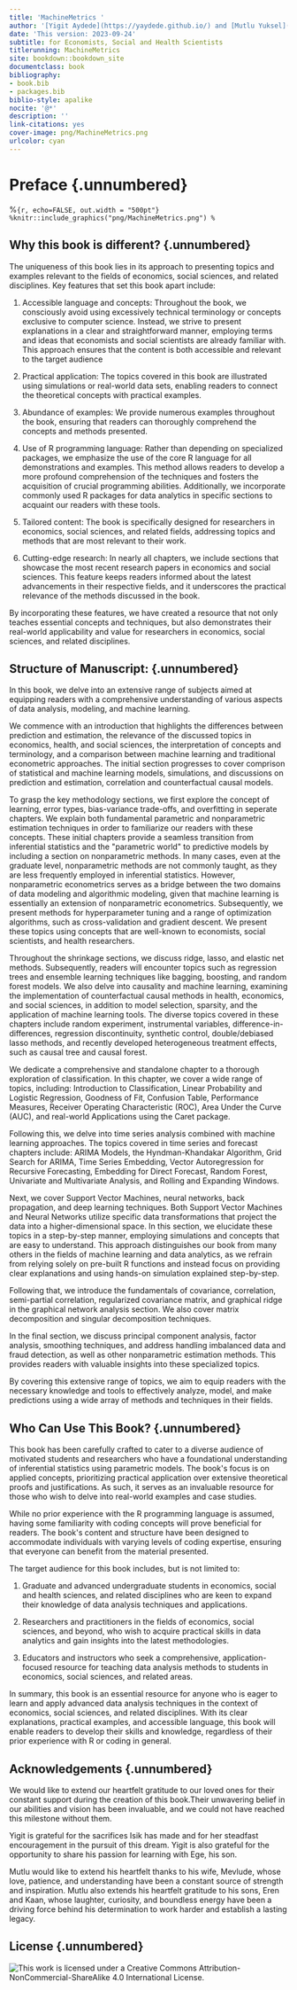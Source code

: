 ```yaml
--- 
title: 'MachineMetrics '
author: '[Yigit Aydede](https://yaydede.github.io/) and [Mutlu Yuksel](https://www.mutluyuksel.com/)'
date: 'This version: 2023-09-24'
subtitle: for Economists, Social and Health Scientists
titlerunning: MachineMetrics
site: bookdown::bookdown_site
documentclass: book
bibliography:
- book.bib
- packages.bib
biblio-style: apalike
nocite: '@*'
description: ''
link-citations: yes
cover-image: png/MachineMetrics.png
urlcolor: cyan
---
```


# Preface {.unnumbered}

%```{r, echo=FALSE, out.width = "500pt"}
%knitr::include_graphics("png/MachineMetrics.png")
%```

## Why this book is different? {.unnumbered}

The uniqueness of this book lies in its approach to presenting topics and examples relevant to the fields of economics, social sciences, and related disciplines. Key features that set this book apart include:

1. Accessible language and concepts: Throughout the book, we consciously avoid using excessively technical terminology or concepts exclusive to computer science. Instead, we strive to present explanations in a clear and straightforward manner, employing terms and ideas that economists and social scientists are already familiar with. This approach ensures that the content is both accessible and relevant to the target audience

2. Practical application: The topics covered in this book are illustrated using simulations or real-world data sets, enabling readers to connect the theoretical concepts with practical examples.

3. Abundance of examples: We provide numerous examples throughout the book, ensuring that readers can thoroughly comprehend the concepts and methods presented.

4. Use of R programming language: Rather than depending on specialized packages, we emphasize the use of the core R language for all demonstrations and examples. This method allows readers to develop a more profound comprehension of the techniques and fosters the acquisition of crucial programming abilities. Additionally, we incorporate commonly used R packages for data analytics in specific sections to acquaint our readers with these tools.

5. Tailored content: The book is specifically designed for researchers in economics, social sciences, and related fields, addressing topics and methods that are most relevant to their work.

6. Cutting-edge research: In nearly all chapters, we include sections that showcase the most recent research papers in economics and social sciences. This feature keeps readers informed about the latest advancements in their respective fields, and it underscores the practical relevance of the methods discussed in the book.

By incorporating these features, we have created a resource that not only teaches essential concepts and techniques, but also demonstrates their real-world applicability and value for researchers in economics, social sciences, and related disciplines.

## Structure of Manuscript: {.unnumbered}
 
In this book, we delve into an extensive range of subjects aimed at equipping readers with a comprehensive understanding of various aspects of data analysis, modeling, and machine learning.

We commence with an introduction that highlights the differences between prediction and estimation, the relevance of the discussed topics in economics, health, and social sciences, the interpretation of concepts and terminology, and a comparison between machine learning and traditional econometric approaches. The initial section progresses to cover comprison of statistical and machine learning models, simulations, and discussions on prediction and estimation, correlation and counterfactual causal models.

To grasp the key methodology sections, we first explore the concept of learning, error types, bias-variance trade-offs, and overfitting in seperate chapters. We explain both fundamental parametric and nonparametric estimation techniques in order to familiarize our readers with these concepts. These initial chapters provide a seamless transition from inferential statistics and the "parametric world" to predictive models by including a section on nonparametric methods. In many cases, even at the graduate level, nonparametric methods are not commonly taught, as they are less frequently employed in inferential statistics. However, nonparametric econometrics serves as a bridge between the two domains of data modeling and algorithmic modeling, given that machine learning is essentially an extension of nonparametric econometrics. Subsequently, we present methods for hyperparameter tuning and a range of optimization algorithms, such as cross-validation and gradient descent. We present these topics using concepts that are well-known to economists, social scientists, and health researchers. 

Throughout the shrinkage sections, we discuss ridge, lasso, and elastic net methods. Subsequently, readers will encounter topics such as regression trees and ensemble learning techniques like bagging, boosting, and random forest models. We also delve into causality and machine learning, examining the implementation of counterfactual causal methods in health, economics, and social sciences, in addition to model selection, sparsity, and the application of machine learning tools. The diverse topics covered in these chapters include random experiment, instrumental variables, difference-in-differences, regression discontinuity, synthetic control, double/debiased lasso methods, and recently developed heterogeneous treatment effects, such as causal tree and causal forest.

We dedicate a comprehensive and standalone chapter to a thorough exploration of classification. In this chapter, we cover a wide range of topics, including: Introduction to Classification, Linear Probability and Logistic Regression, Goodness of Fit, Confusion Table, Performance Measures, Receiver Operating Characteristic (ROC), Area Under the Curve (AUC), and real-world Applications using the Caret package.

Following this, we delve into time series analysis combined with machine learning approaches. The topics covered in time series and forecast chapters include: ARIMA Models, the Hyndman-Khandakar Algorithm, Grid Search for ARIMA, Time Series Embedding, Vector Autoregression for Recursive Forecasting, Embedding for Direct Forecast, Random Forest, Univariate and Multivariate Analysis, and Rolling and Expanding Windows.

Next, we cover Support Vector Machines, neural networks, back propagation, and deep learning techniques. Both Support Vector Machines and Neural Networks utilize specific data transformations that project the data into a higher-dimensional space. In this section, we elucidate these topics in a step-by-step manner, employing simulations and concepts that are easy to understand. This approach distinguishes our book from many others in the fields of machine learning and data analytics, as we refrain from relying solely on pre-built R functions and instead focus on providing clear explanations and using hands-on simulation explained step-by-step.

Following that, we introduce the fundamentals of covariance, correlation, semi-partial correlation, regularized covariance matrix, and graphical ridge in the graphical network analysis section. We also cover matrix decomposition and singular decomposition techniques.

In the final section, we discuss principal component analysis, factor analysis, smoothing techniques, and address handling imbalanced data and fraud detection, as well as other nonparametric estimation methods. This provides readers with valuable insights into these specialized topics.

By covering this extensive range of topics, we aim to equip readers with the necessary knowledge and tools to effectively analyze, model, and make predictions using a wide array of methods and techniques in their fields. 
  
## Who Can Use This Book? {.unnumbered}

This book has been carefully crafted to cater to a diverse audience of motivated students and researchers who have a foundational understanding of inferential statistics using parametric models. The book's focus is on applied concepts, prioritizing practical application over extensive theoretical proofs and justifications. As such, it serves as an invaluable resource for those who wish to delve into real-world examples and case studies.

While no prior experience with the R programming language is assumed, having some familiarity with coding concepts will prove beneficial for readers. The book's content and structure have been designed to accommodate individuals with varying levels of coding expertise, ensuring that everyone can benefit from the material presented.

The target audience for this book includes, but is not limited to:

1. Graduate and advanced undergraduate students in economics, social and health sciences, and related disciplines who are keen to expand their knowledge of data analysis techniques and applications.

2. Researchers and practitioners in the fields of economics, social sciences, and beyond, who wish to acquire practical skills in data analytics and gain insights into the latest methodologies.

3. Educators and instructors who seek a comprehensive, application-focused resource for teaching data analysis methods to students in economics, social sciences, and related areas.

In summary, this book is an essential resource for anyone who is eager to learn and apply advanced data analysis techniques in the context of economics, social sciences, and related disciplines. With its clear explanations, practical examples, and accessible language, this book will enable readers to develop their skills and knowledge, regardless of their prior experience with R or coding in general.

## Acknowledgements {.unnumbered}

We would like to extend our heartfelt gratitude to our loved ones for their constant support during the creation of this book.Their unwavering belief in our abilities and vision has been invaluable, and we could not have reached this milestone without them.

Yigit is grateful for the sacrifices Isik has made and for her steadfast encouragement in the pursuit of this dream. Yigit is also grateful for the opportunity to share his passion for learning with Ege, his son.

Mutlu would like to extend his heartfelt thanks to his wife, Mevlude, whose love, patience, and understanding have been a constant source of strength and inspiration. Mutlu also extends his heartfelt gratitude to his sons, Eren and Kaan, whose laughter, curiosity, and boundless energy have been a driving force behind his determination to work harder and establish a lasting legacy.
 

## License {.unnumbered}

![This work is licensed under a [Creative Commons Attribution-NonCommercial-ShareAlike 4.0 International License](http://creativecommons.org/licenses/by-nc-sa/4.0/).](png/cc.png)



